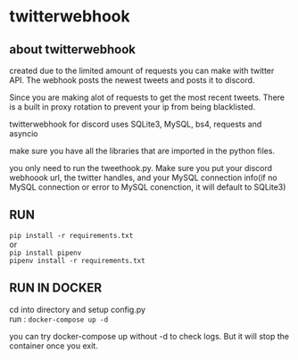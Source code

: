 # twitterwebhook

## about twitterwebhook
created due to the limited amount of requests you can make with twitter API. The webhook posts the newest tweets and posts it to discord.

Since you are making alot of requests to get the most recent tweets. There is a built in proxy rotation to prevent your ip from being blacklisted.

twitterwebhook for discord uses SQLite3, MySQL, bs4, requests and asyncio

make sure you have all the libraries that are imported in the python files. 

you only need to run the tweethook.py. Make sure you put your discord webhoook url, the twitter handles, and your MySQL connection info(if no MySQL connection or error to MySQL conenction, it will default to SQLite3)

## RUN 
```pip install -r requirements.txt```\
or\
```pip install pipenv```\
```pipenv install -r requirements.txt```

## RUN IN DOCKER

cd into directory and setup config.py\
run : ```docker-compose up -d```

you can try docker-compose up without -d to check logs. But it will stop the container once you exit.
